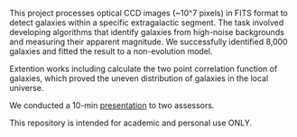 This project processes optical CCD images (~10^7 pixels) in FITS format to detect galaxies within a specific extragalactic segment. The task involved developing algorithms that identify galaxies from high-noise backgrounds and measuring their apparent magnitude. We successfully identified 8,000 galaxies and fitted the result to a non-evolution model.

Extention works including calculate the two point correlation function of galaxies, which proved the uneven distribution of galaxies in the local universe.

We conducted a 10-min [presentation](https://github.com/ZZZiyao/Year-3-Lab-cycle-1-Astronomical-image-processing/blob/main/Lab1_astroimage.pptx) to two assessors.

This repository is intended for academic and personal use ONLY. 
